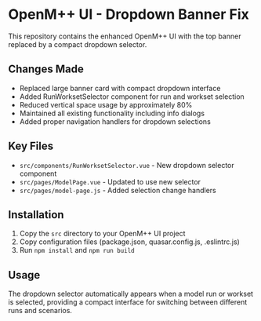 # OpenM++ UI - Dropdown Banner Fix

This repository contains the enhanced OpenM++ UI with the top banner replaced by a compact dropdown selector.

## Changes Made

- Replaced large banner card with compact dropdown interface
- Added RunWorksetSelector component for run and workset selection
- Reduced vertical space usage by approximately 80%
- Maintained all existing functionality including info dialogs
- Added proper navigation handlers for dropdown selections

## Key Files

- `src/components/RunWorksetSelector.vue` - New dropdown selector component
- `src/pages/ModelPage.vue` - Updated to use new selector
- `src/pages/model-page.js` - Added selection change handlers

## Installation

1. Copy the `src` directory to your OpenM++ UI project
2. Copy configuration files (package.json, quasar.config.js, .eslintrc.js)
3. Run `npm install` and `npm run build`

## Usage

The dropdown selector automatically appears when a model run or workset is selected, providing a compact interface for switching between different runs and scenarios.
